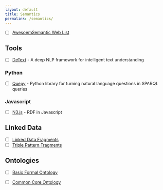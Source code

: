 ```yaml
---
layout: default
title: Semantics
permalink: /semantics/
---
```


- [ ] [AwesoemSemantic Web List](https://github.com/semantalytics/awesome-semantic-web)

## Tools

- [ ] [DeText](https://engineering.linkedin.com/blog/2020/open-sourcing-detext) - A deep NLP framework for intelligent text understanding

### Python

- [ ] [Quepy](https://github.com/machinalis/quepy) - Python library for turning natural language questions in SPARQL queries

### Javascript

- [ ] [N3.js](https://github.com/rdfjs/N3.js) - RDF in Javascript

## Linked Data

- [ ] [Linked Data Fragments](https://linkeddatafragments.org/specification/linked-data-fragments/)
- [ ] [Triple Pattern Fragments](https://linkeddatafragments.org/specification/triple-pattern-fragments/)

## Ontologies

- [ ] [Basic Formal Ontology](https://github.com/bfo-ontology/BFO/wiki)
- [ ] [Common Core Ontology](https://github.com/CommonCoreOntology/CommonCoreOntologies)

